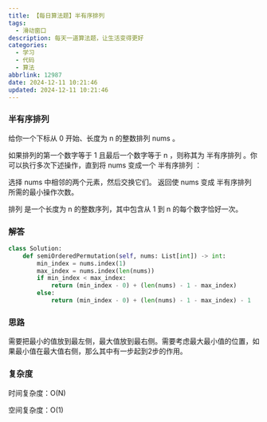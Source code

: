 ```yaml
---
title: 【每日算法题】半有序排列
tags:
  - 滑动窗口
description: 每天一道算法题，让生活变得更好
categories:
  - 学习
  - 代码
  - 算法
abbrlink: 12987
date: 2024-12-11 10:21:46
updated: 2024-12-11 10:21:46
---
```


### 半有序排列

给你一个下标从 0 开始、长度为 n 的整数排列 nums 。

如果排列的第一个数字等于 1 且最后一个数字等于 n ，则称其为 半有序排列 。你可以执行多次下述操作，直到将 nums 变成一个 半有序排列 ：

选择 nums 中相邻的两个元素，然后交换它们。
返回使 nums 变成 半有序排列 所需的最小操作次数。

排列 是一个长度为 n 的整数序列，其中包含从 1 到 n 的每个数字恰好一次。

### 解答

```python
class Solution:
    def semiOrderedPermutation(self, nums: List[int]) -> int:
        min_index = nums.index(1)
        max_index = nums.index(len(nums))
        if min_index < max_index:
            return (min_index - 0) + (len(nums) - 1 - max_index)
        else:
            return (min_index - 0) + (len(nums) - 1 - max_index) - 1
```

### 思路

需要把最小的值放到最左侧，最大值放到最右侧。需要考虑最大最小值的位置，如果最小值在最大值右侧，那么其中有一步起到2步的作用。

### 复杂度

时间复杂度：O(N)

空间复杂度：O(1)
